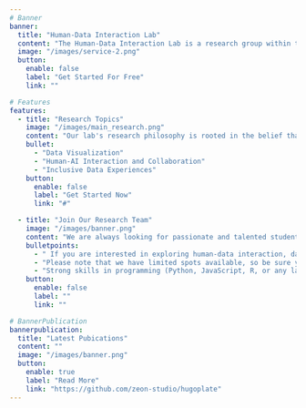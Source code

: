 ```yaml
---
# Banner
banner:
  title: "Human-Data Interaction Lab"
  content: "The Human-Data Interaction Lab is a research group within the Department of Computer Science at Yonsei University, dedicated to exploring the interaction between data and humans."
  image: "/images/service-2.png"
  button:
    enable: false
    label: "Get Started For Free"
    link: ""

# Features
features:
  - title: "Research Topics"
    image: "/images/main_research.png"
    content: "Our lab's research philosophy is rooted in the belief that \"data should go beyond efficiency to become a tool that enriches people and society.\" To realize this vision, the Human-Data Interaction Lab focuses on the following core research areas"
    bullet:
      - "Data Visualization"
      - "Human-AI Interaction and Collaboration"
      - "Inclusive Data Experiences"
    button:
      enable: false
      label: "Get Started Now"
      link: "#"

  - title: "Join Our Research Team"
    image: "/images/banner.png"
    content: "We are always looking for passionate and talented students to join our research group."
    bulletpoints:
      - " If you are interested in exploring human-data interaction, data visualization, or human-centered AI and want to contribute to innovative research in these fields, feel free to reach out to us (anyone in the lab) via email!"
      - "Please note that we have limited spots available, so be sure you are ready to commit to challenging and meaningful work."
      - "Strong skills in programming (Python, JavaScript, R, or any language you are most comfortable with) and a curiosity for data-driven problem-solving are highly encouraged before contacting us."
    button:
      enable: false
      label: ""
      link: ""

# BannerPublication
bannerpublication:
  title: "Latest Pubications"
  content: ""
  image: "/images/banner.png"
  button:
    enable: true
    label: "Read More"
    link: "https://github.com/zeon-studio/hugoplate"
---
```

